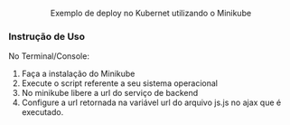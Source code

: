 <p align="center">Exemplo de deploy no Kubernet utilizando o Minikube</p>
<h3>Instrução de Uso</h3>
<p>No Terminal/Console:</p>
<ol>
	<li>Faça a instalação do Minikube</li>
	<li>Execute o script referente a seu sistema operacional</li> 
    <li>No minikube libere a url do serviço de backend</li> 
    <li>Configure a url retornada na variável url do arquivo js.js no ajax que é executado.</li> 
</ol>

